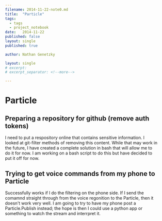 ```yaml
---
filename: 2014-11-22-note0.md
title:  "Particle"
tags:
  - tags
  - project_notebook
date:   2014-11-22
published: false
layout: single
published: true

author: Nathan Genetzky

layout: single
# excerpt:
# excerpt_separator: <!--more-->

---
```



# Particle

## Preparing a repository for github (remove auth tokens)

I need to put a respository online that contains sensitive information. I looked
at git-filter methods of removing this content. While that may work in the future,
I have created a complete solution in bash that will allow me to do it for now.
I am working on a bash script to do this but have decided to put it off for now.

## Trying to get voice commands from my phone to Particle

Successfully works if I do the filtering on the phone side. If I send the comamnd
straight through from the voice regonition to the Particle, then it doesn't work
very well. I am going to try to have my phone post a Particle.Publish instead;
the hope is then I could use a python app or something to watch the stream and 
interrpret it.
